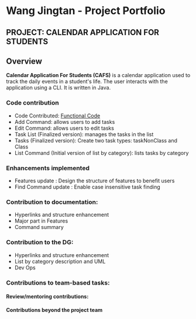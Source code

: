 # Wang Jingtan - Project Portfolio 
## PROJECT: CALENDAR APPLICATION FOR STUDENTS

## Overview
**Calendar Application For Students (CAFS)** is a calendar application used to 
track the daily events in a student's life. The user interacts with the
application using a CLI. It is written in Java. 


### Code contribution
* Code Contributed: [Functional Code](https://nus-cs2113-ay1920s2.github.io/tp-dashboard/#search=jtwang2000&sort=groupTitle&sortWithin=title&since=2020-03-01&timeframe=commit&mergegroup=false&groupSelect=groupByRepos&breakdown=false)
* Add Command: allows users to add tasks <br/>
* Edit Command: allows users to edit tasks <br/>
* Task List (Finalized version): manages the tasks in the list <br/>
* Tasks (Finalized version): Create two task types: taskNonClass and Class <br/>
* List Command (Initial version of list by category): lists tasks by category <br/>

###  Enhancements implemented
* Features update : Design the structure of features to benefit users
* Find Command update : Enable case insensitive task finding

### Contribution to documentation:
* Hyperlinks and structure enhancement
* Major part in Features
* Command summary

### Contribution to the DG:
* Hyperlinks and structure enhancement
* List by category description and UML
* Dev Ops

### Contributions to team-based tasks:

#### Review/mentoring contributions:

#### Contributions beyond the project team